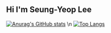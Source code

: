 ## Hi I'm Seung-Yeop Lee

[![Anurag's GitHub stats](https://github-readme-stats.vercel.app/api?username=DooDooLee&show_icons=true&theme=radical)](https://github.com/DooDooLee) \n
[![Top Langs](https://github-readme-stats.vercel.app/api/top-langs/?username=DooDooLee)](https://github.com/DooDooLee)
